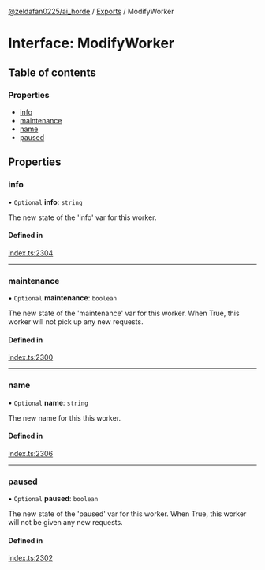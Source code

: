 [@zeldafan0225/ai_horde](../README.md) / [Exports](../modules.md) / ModifyWorker

# Interface: ModifyWorker

## Table of contents

### Properties

- [info](ModifyWorker.md#info)
- [maintenance](ModifyWorker.md#maintenance)
- [name](ModifyWorker.md#name)
- [paused](ModifyWorker.md#paused)

## Properties

### info

• `Optional` **info**: `string`

The new state of the 'info' var for this worker.

#### Defined in

[index.ts:2304](https://github.com/ZeldaFan0225/ai_horde/blob/100bbe4/index.ts#L2304)

___

### maintenance

• `Optional` **maintenance**: `boolean`

The new state of the 'maintenance' var for this worker. When True, this worker will not pick up any new requests.

#### Defined in

[index.ts:2300](https://github.com/ZeldaFan0225/ai_horde/blob/100bbe4/index.ts#L2300)

___

### name

• `Optional` **name**: `string`

The new name for this this worker.

#### Defined in

[index.ts:2306](https://github.com/ZeldaFan0225/ai_horde/blob/100bbe4/index.ts#L2306)

___

### paused

• `Optional` **paused**: `boolean`

The new state of the 'paused' var for this worker. When True, this worker will not be given any new requests.

#### Defined in

[index.ts:2302](https://github.com/ZeldaFan0225/ai_horde/blob/100bbe4/index.ts#L2302)
